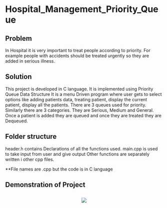 # Hospital_Management_Priority_Queue

<h2>Problem</h2>
In Hospital it is very important to treat people according to priority. 
For example people with accidents should be treated urgently so they are added in serious illness. 

<h2>Solution</h2>
This project is developed in C language. It is implemented using Priority Queue Data Structure
It is a menu Driven program where user gets to select options like adding patients data, treating patient, display the current patient, display all the patients.
There are 3 queues used for priority.
Similarly there are 3 categories. They are Serious, Medium and General.
Once a patient is added they are queued and once they are treated they are Dequeued.

<h2>Folder structure</h2>
header.h contains Declarations of all the functions used.
main.cpp is used to take input from user and give output
Other functions are separately written i other cpp files.

**File names are .cpp but the code is in C language


<h2>Demonstration of Project</h2>
<h2 align="center"><img src="https://github.com/srushti1006/Hospital_Management_Priority_Queue/blob/main/PriorityQueueDemo.mp4"></h2>
